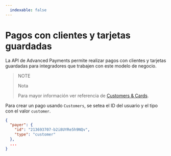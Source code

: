 ```yaml
---
  indexable: false
---
```


# Pagos con clientes y tarjetas guardadas

La API de Advanced Payments permite realizar pagos con clientes y tarjetas guardadas para integradores que trabajen con este modelo de negocio.

> NOTE
>
> Nota
>
> Para mayor información ver referencia de [Customers & Cards](https://www.mercadopago[FAKER][URL][DOMAIN]/developers/es//guides/online-payments/checkout-api/advanced-integration).

Para crear un pago usando `Customers`, se setea el ID del usuario y el tipo con el valor `customer`.

```json
{
  "payer": {
    "id": "213693707-b2i8UYRe5h9NQv",
    "type": "customer"
  },
  ...
}
```
